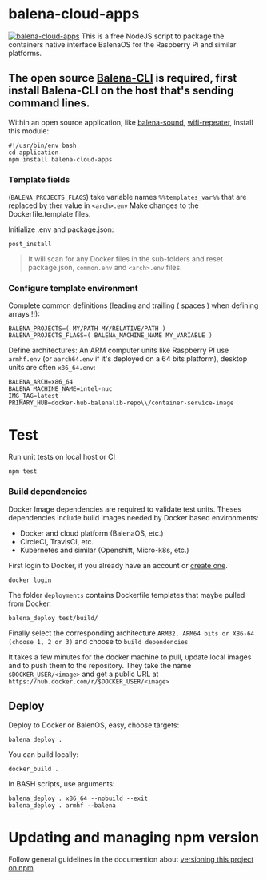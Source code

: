 # balena-cloud-apps
[![balena-cloud-apps](https://circleci.com/gh/b23prodtm/balena-cloud-apps.svg?style=shield)](https://app.circleci.com/pipelines/github/b23prodtm/balena-cloud-apps)
 This is a free NodeJS script to package the containers native interface BalenaOS for the Raspberry Pi and similar platforms.
## The open source [Balena-CLI](https://github.com/balena-io/balena-cli) is required, first install Balena-CLI on the host that's sending command lines.

Within an open source application, like  [balena-sound](https://github.com/balenalabs/balena-sound), [wifi-repeater](https://github.com/balenalabs-incubator/wifi-repeater), install this module:
```Shell
#!/usr/bin/env bash
cd application
npm install balena-cloud-apps
```

### Template fields 
(`BALENA_PROJECTS_FLAGS`) take variable names `%%templates_var%%` that are replaced by ther value in `<arch>.env`
Make changes to the Dockerfile.template files.

Initialize .env and package.json:

    post_install

> It will scan for any Docker files in the sub-folders and reset package.json, `common.env` and `<arch>.env` files.

### Configure template environment

Complete common definitions (leading and trailing ( spaces ) when defining arrays !!):
```common.env
BALENA_PROJECTS=( MY/PATH MY/RELATIVE/PATH )
BALENA_PROJECTS_FLAGS=( BALENA_MACHINE_NAME MY_VARIABLE )
```
Define architectures: 
An ARM computer units like Raspberry PI use `armhf.env` (or `aarch64.env` if it's deployed on a 64 bits platform), desktop units are often `x86_64.env`:
```x86_64.env
BALENA_ARCH=x86_64
BALENA_MACHINE_NAME=intel-nuc
IMG_TAG=latest
PRIMARY_HUB=docker-hub-balenalib-repo\\/container-servìce-image
```

# Test
Run unit tests on local host or CI

    npm test

### Build dependencies
Docker Image dependencies are required to validate test units. Theses dependencies include build images needed by Docker based environments:
  - Docker and cloud platform (BalenaOS, etc.)
  - CircleCI, TravisCI, etc.
  - Kubernetes and similar (Openshift, Micro-k8s, etc.)

First login to Docker, if you already have an account or [create one](https://hub.docker.com).

    docker login
    
The folder `deployments` contains Dockerfile templates that maybe pulled from Docker.

    balena_deploy test/build/

Finally select the corresponding architecture `ARM32, ARM64 bits or X86-64 (choose 1, 2 or 3)` and choose to `build dependencies`

It takes a few minutes for the docker machine to pull, update local images and to push them to the repository. They take the name `$DOCKER_USER/<image>` and get a public URL at `https://hub.docker.com/r/$DOCKER_USER/<image>`

## Deploy
Deploy to Docker or BalenOS, easy, choose targets:

    balena_deploy .

You can build locally:

    docker_build .

In BASH scripts, use arguments:
```Console
balena_deploy . x86_64 --nobuild --exit
balena_deploy . armhf --balena
```

# Updating and managing npm version
Follow general guidelines in the documention about [versioning this project on npm](https://docs.npmjs.com/packages-and-modules/updating-and-managing-your-published-packages)

